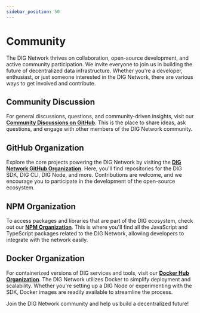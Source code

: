 ```yaml
---
sidebar_position: 50
---
```


# Community

The DIG Network thrives on collaboration, open-source development, and active community participation. We invite everyone to join us in building the future of decentralized data infrastructure. Whether you're a developer, enthusiast, or just someone interested in the DIG Network, there are various ways to get involved and contribute.

## **Community Discussion**
For general discussions, questions, and community-driven insights, visit our **[Community Discussions on GitHub](https://github.com/orgs/DIG-Network/discussions)**. This is the place to share ideas, ask questions, and engage with other members of the DIG Network community.

## **GitHub Organization**
Explore the core projects powering the DIG Network by visiting the **[DIG Network GitHub Organization](https://github.com/DIG-Network)**. Here, you'll find repositories for the DIG SDK, DIG CLI, DIG Node, and more. Contributions are welcome, and we encourage you to participate in the development of the open-source ecosystem.

## **NPM Organization**
To access packages and libraries that are part of the DIG ecosystem, check out our **[NPM Organization](https://www.npmjs.com/settings/dignetwork/packages)**. This is where you'll find all the JavaScript and TypeScript packages related to the DIG Network, allowing developers to integrate with the network easily.

## **Docker Organization**
For containerized versions of DIG services and tools, visit our **[Docker Hub Organization](https://hub.docker.com/?namespace=dignetwork)**. The DIG Network utilizes Docker to simplify deployment and scalability. Whether you're setting up a DIG Node or experimenting with the SDK, Docker images are readily available to streamline the process.

Join the DIG Network community and help us build a decentralized future!